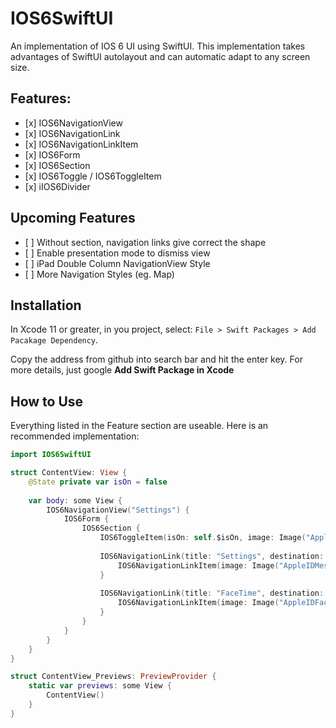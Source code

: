 # IOS6SwiftUI

An implementation of IOS 6 UI using SwiftUI. This implementation takes advantages of SwiftUI autolayout and can automatic adapt to any screen size.

## Features:
- \[x]  IOS6NavigationView
- \[x]  IOS6NavigationLink
- \[x]  IOS6NavigationLinkItem
- \[x]  IOS6Form
- \[x]  IOS6Section
- \[x]  IOS6Toggle / IOS6ToggleItem
- \[x]  iIOS6Divider

## Upcoming Features
- \[ ] Without section, navigation links give correct the shape
- \[ ] Enable presentation mode to dismiss view
- \[ ] iPad Double Column NavigationView Style
- \[ ] More Navigation Styles (eg. Map)


## Installation

In Xcode 11 or greater, in you project, select: `File > Swift Packages > Add Pacakage Dependency`.

Copy the address from github into search bar and hit the enter key. For more details, just google **Add Swift Package in Xcode**

##  How to Use

Everything listed in the Feature section are useable. Here is an recommended implementation:  

```Swift
import IOS6SwiftUI

struct ContentView: View {
    @State private var isOn = false
    
    var body: some View {
        IOS6NavigationView("Settings") {
            IOS6Form {
                IOS6Section {
                    IOS6ToggleItem(isOn: self.$isOn, image: Image("AppleIDAppstore"), title: "Messages")
                    
                    IOS6NavigationLink(title: "Settings", destination: {Text("FaceTime")}) {
                        IOS6NavigationLinkItem(image: Image("AppleIDMessages"), title: "Messages")
                    }
                    
                    IOS6NavigationLink(title: "FaceTime", destination: {Text("FaceTime")}) {
                        IOS6NavigationLinkItem(image: Image("AppleIDFaceTime"), title: "FaceTime")
                    }
                }
            }
        }
    }
}

struct ContentView_Previews: PreviewProvider {
    static var previews: some View {
        ContentView()
    }
}
```

